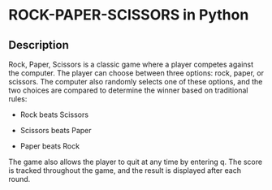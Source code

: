 # ROCK-PAPER-SCISSORS in Python
## Description

Rock, Paper, Scissors is a classic game where a player competes against the computer. The player can choose between three options: rock, paper, or scissors. The computer also randomly selects one of these options, and the two choices are compared to determine the winner based on traditional rules:

- Rock beats Scissors

- Scissors beats Paper

- Paper beats Rock

The game also allows the player to quit at any time by entering q. The score is tracked throughout the game, and the result is displayed after each round.
